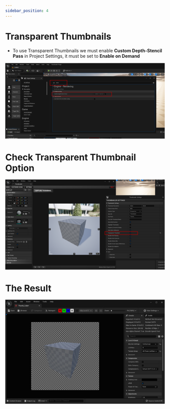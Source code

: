 ```yaml
---
sidebar_position: 4
---
```


# Transparent Thumbnails
- To use Transparent Thumbnails we must enable **Custom Depth-Stencil Pass** in Project Settings, it must be set to **Enable on Demand**

![Image](../../../static/img/transparent-1.png)

# Check Transparent Thumbnail Option
![Image](../../../static/img/transparent-2.png)

# The Result
![Image](../../../static/img/transparent-3.png)

